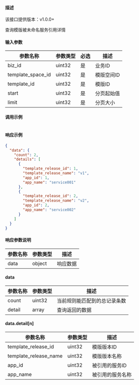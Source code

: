 #### 描述

该接口提供版本：v1.0.0+

查询模版被未命名服务引用详情

#### 输入参数

| 参数名称          | 参数类型 | 必选 | 描述       |
| ----------------- | -------- | ---- | ---------- |
| biz_id            | uint32   | 是   | 业务ID     |
| template_space_id | uint32   | 是   | 模版空间ID |
| template_id       | uint32   | 是   | 模版ID     |
| start             | uint32   | 是   | 分页起始值 |
| limit             | uint32   | 是   | 分页大小   |

#### 调用示例

```json

```

#### 响应示例

```json
{
  "data": {
    "count": 2,
    "details": [
      {
        "template_release_id": 1,
        "template_release_name": "v1",
        "app_id": 1,
        "app_name": "service001"
      },
      {
        "template_release_id": 2,
        "template_release_name": "v2",
        "app_id": 2,
        "app_name": "service002"
      }
    ]
  }
}
```

#### 响应参数说明

| 参数名称 | 参数类型 | 描述     |
| -------- | -------- | -------- |
| data     | object   | 响应数据 |

#### data

| 参数名称 | 参数类型 | 描述                         |
| -------- | -------- | ---------------------------- |
| count    | uint32   | 当前规则能匹配到的总记录条数 |
| detail   | array    | 查询返回的数据               |

#### data.detail[n]

| 参数名称              | 参数类型 | 描述             |
| --------------------- | -------- | ---------------- |
| template_release_id   | uint32   | 模版版本ID       |
| template_release_name | uint32   | 模版版本名称     |
| app_id                | uint32   | 被引用的服务ID   |
| app_name              | uint32   | 被引用的服务名称 |

